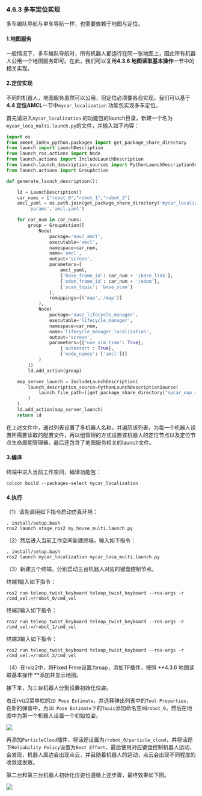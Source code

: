 ### 4.6.3 多车定位实现

多车编队导航与单车导航一样，也需要依赖于地图与定位。

#### 1.地图服务

一般情况下，多车编队导航时，所有机器人都运行在同一张地图上，因此所有机器人公用一个地图服务即可。在此，我们可以复用**4.3.6 地图读取基本操作**一节中的相关实现。

#### 2.定位实现

不同的机器人，地图服务虽然可以公用，但定位必须要各自实现。我们可以基于**4.4 定位AMCL**一节中`mycar_localization` 功能包实现多车定位。

首先请进入`mycar_localization` 的功能包的launch目录，新建一个名为`mycar_loca_multi.launch.py`的文件，并输入如下内容：

```py
import os
from ament_index_python.packages import get_package_share_directory
from launch import LaunchDescription
from launch_ros.actions import Node
from launch.actions import IncludeLaunchDescription
from launch.launch_description_sources import PythonLaunchDescriptionSource
from launch.actions import GroupAction

def generate_launch_description():

    ld = LaunchDescription()
    car_nums = ["robot_0","robot_1","robot_2"]
    amcl_yaml = os.path.join(get_package_share_directory('mycar_localization'),
        'params','amcl.yaml')

    for car_num in car_nums:
        group = GroupAction([
            Node(
                package='nav2_amcl',
                executable='amcl',
                namespace=car_num,
                name='amcl',
                output='screen',
                parameters=[
                    amcl_yaml,
                    {'base_frame_id': car_num + '/base_link'},
                    {'odom_frame_id': car_num + '/odom'},
                    {'scan_topic': 'base_scan'}
                ],
                remappings=[('map','/map')]
            ),
            Node(
                package='nav2_lifecycle_manager',
                executable='lifecycle_manager',
                namespace=car_num,
                name='lifecycle_manager_localization',
                output='screen',
                parameters=[{'use_sim_time': True},
                    {'autostart': True},
                    {'node_names': ['amcl']}]
            )
        ])
        ld.add_action(group)

    map_server_launch = IncludeLaunchDescription(
        launch_description_source=PythonLaunchDescriptionSource(
            launch_file_path=([get_package_share_directory("mycar_map_server"),"/launch/map_server.launch.py"])
        )
    )
    ld.add_action(map_server_launch)
    return ld

```

在上述文件中，通过列表设置了多机器人名称，并遍历该列表，为每一个机器人设置所需要读取的配置文件，再以组管理的方式设置该机器人的定位节点以及定位节点生命周期管理器。最后还包含了地图服务相关的launch文件。



#### 3.编译

终端中进入当前工作空间，编译功能包：

```
colcon build --packages-select mycar_localization
```

#### 4.执行

（1）请先调用如下指令启动仿真环境：

```
. install/setup.bash
ros2 launch stage_ros2 my_house_multi.launch.py
```

（2）然后进入当前工作空间新建终端，输入如下指令：

```
. install/setup.bash
ros2 launch mycar_localization mycar_loca_multi.launch.py
```

（3）新建三个终端，分别启动三台机器人对应的键盘控制节点。

终端1输入如下指令：

```
ros2 run teleop_twist_keyboard teleop_twist_keyboard --ros-args -r /cmd_vel:=/robot_0/cmd_vel
```

终端2输入如下指令：

```
ros2 run teleop_twist_keyboard teleop_twist_keyboard --ros-args -r /cmd_vel:=/robot_1/cmd_vel
```

终端3输入如下指令：

```
ros2 run teleop_twist_keyboard teleop_twist_keyboard --ros-args -r /cmd_vel:=/robot_2/cmd_vel
```

（4）在rviz2中，将Fixed Frme设置为map，添加TF插件，按照 **4.3.6 地图读取基本操作 **添加并显示地图。

接下来，为三台机器人分别设置初始化位姿。

右击rviz2菜单栏的`2D Pose Estimate`，并选择弹出列表中的`Tool Properties`，在新的弹窗中，为`2D Pose Estimate`下的`Topic`添加命名空间`robot_0`，然后在地图中为第一个机器人设置一个初始位姿。

![](/assets/4.6.2_定位.PNG)

再添加`ParticleCloud`插件，将话题设置为`/robot_0/particle_cloud`，并将话题下`Reliability Policy`设置为`Best Effort`，最后使用对应键盘控制机器人运动，会发现，机器人周边会出现点云，并且随着机器人的运动，点云会出现不同程度的收敛或发散。

第二台和第三台机器人初始化位姿也遵循上述步骤，最终效果如下图。

![](/assets/4.6.2_定位2.PNG)

